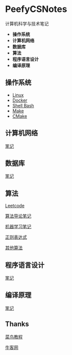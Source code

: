 # PeefyCSNotes

计算机科学与技术笔记

* **操作系统** 
* **计算机网络** 
* **数据库** 
* **算法**
* **程序语言设计**
* **编译原理**

## 操作系统

* [Linux](https://github.com/Peefy/PeefyCSNotes/blob/master/README_OS.md)
* [Docker](https://github.com/Peefy/PeefyCSNotes/blob/master/README_DOCKER.md)
* [Shell Bash](https://github.com/Peefy/PeefyCSNotes/blob/master/README_SHELL.md)
* [Make](https://github.com/Peefy/CppInVSCode/blob/master/makefile)
* [CMake](https://github.com/Peefy/PeefyCSNotes/blob/master/README_CMAKE.md)

## 计算机网络

[笔记](https://github.com/Peefy/PeefyCSNotes/blob/master/README_NETWORK.md)

## 数据库 

[笔记](https://github.com/Peefy/PeefyCSNotes/blob/master/README_DATABASE.md)

## 算法 

[Leetcode](https://github.com/Peefy/PeefyLeetCode)

[算法导论笔记](https://github.com/Peefy/IntroductionToAlgorithm.Python)

[机器学习笔记](https://github.com/Peefy/StatisticalLearningMethod.Python/tree/master/src)

[正则表达式](https://github.com/Peefy/PeefyCSNotes/blob/master/README_REGEX.md)

[其他算法](https://github.com/Peefy/PeefyCSNotes/blob/master/README_ALGORITHM.md)

## 程序语言设计

[笔记](https://github.com/Peefy/PeefyCSNotes/blob/master/README_CODING.md)

## 编译原理 

[笔记](https://github.com/Peefy/PeefyCSNotes/blob/master/README_COMPILE.md)

## Thanks

[菜鸟教程](http://www.runoob.com/)

[牛客网](https://www.nowcoder.com/)
